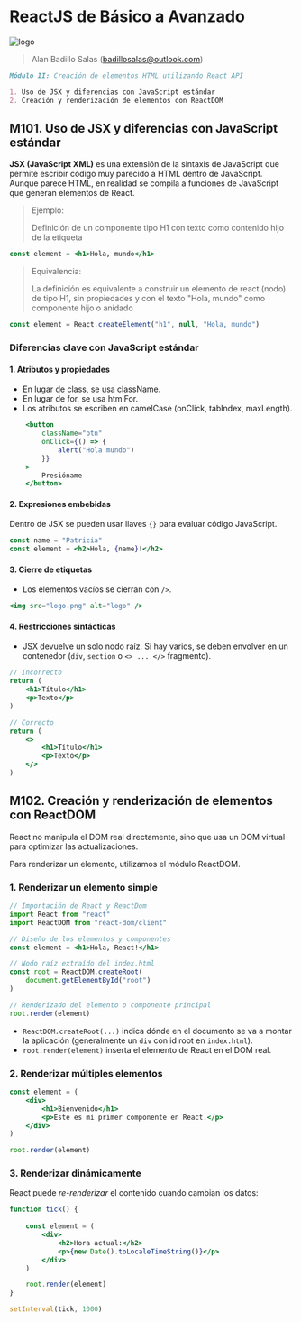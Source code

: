 # ReactJS de Básico a Avanzado

![logo](https://transparencia.banxico.org.mx/dyn/multimedia/bannerT.jpg)

> Alan Badillo Salas (badillosalas@outlook.com)

```markdown
Módulo II: Creación de elementos HTML utilizando React API

1. Uso de JSX y diferencias con JavaScript estándar
2. Creación y renderización de elementos con ReactDOM
```
## M101. Uso de JSX y diferencias con JavaScript estándar

**JSX (JavaScript XML)** es una extensión de la sintaxis de JavaScript que permite escribir código muy parecido a HTML dentro de JavaScript. Aunque parece HTML, en realidad se compila a funciones de JavaScript que generan elementos de React.

> Ejemplo: 
> 
> Definición de un componente tipo H1
> con texto como contenido hijo de la etiqueta

```jsx
const element = <h1>Hola, mundo</h1>
```

> Equivalencia:
>
> La definición es equivalente a construir un elemento de react (nodo) de tipo H1, sin propiedades y con el texto "Hola, mundo" como componente hijo o anidado

```jsx
const element = React.createElement("h1", null, "Hola, mundo")
```

### Diferencias clave con JavaScript estándar

#### 1. Atributos y propiedades

* En lugar de class, se usa className.
* En lugar de for, se usa htmlFor.
* Los atributos se escriben en camelCase (onClick, tabIndex, maxLength).

```jsx
    <button 
        className="btn" 
        onClick={() => {
            alert("Hola mundo")
        }}
    >
        Presióname
    </button>
```

#### 2.	Expresiones embebidas

Dentro de JSX se pueden usar llaves `{}` para evaluar código JavaScript.

```jsx
const name = "Patricia"
const element = <h2>Hola, {name}!</h2>
```

#### 3.	Cierre de etiquetas

* Los elementos vacíos se cierran con `/>`.

```jsx
<img src="logo.png" alt="logo" />
```

#### 4.	Restricciones sintácticas

* JSX devuelve un solo nodo raíz. Si hay varios, se deben envolver en un contenedor (`div`, `section` o `<> ... </>` fragmento).

```jsx
// Incorrecto
return (
    <h1>Título</h1>
    <p>Texto</p>
)

// Correcto
return (
    <>
        <h1>Título</h1>
        <p>Texto</p>
    </>
)
```

## M102. Creación y renderización de elementos con ReactDOM

React no manipula el DOM real directamente, sino que usa un DOM virtual para optimizar las actualizaciones.

Para renderizar un elemento, utilizamos el módulo ReactDOM.

### 1. Renderizar un elemento simple

```jsx
// Importación de React y ReactDom
import React from "react"
import ReactDOM from "react-dom/client"

// Diseño de los elementos y componentes
const element = <h1>Hola, React!</h1>

// Nodo raíz extraído del index.html
const root = ReactDOM.createRoot(
    document.getElementById("root")
)

// Renderizado del elemento o componente principal
root.render(element)
```

* `ReactDOM.createRoot(...)` indica dónde en el documento se va a montar la aplicación (generalmente un `div` con id root en `index.html`).
* `root.render(element)` inserta el elemento de React en el DOM real.

### 2. Renderizar múltiples elementos

```jsx
const element = (
    <div>
        <h1>Bienvenido</h1>
        <p>Este es mi primer componente en React.</p>
    </div>
)

root.render(element)
```

### 3. Renderizar dinámicamente

React puede *re-renderizar* el contenido cuando cambian los datos:

```jsx
function tick() {
    
    const element = (
        <div>
            <h2>Hora actual:</h2>
            <p>{new Date().toLocaleTimeString()}</p>
        </div>
    )

    root.render(element)
}

setInterval(tick, 1000)
```